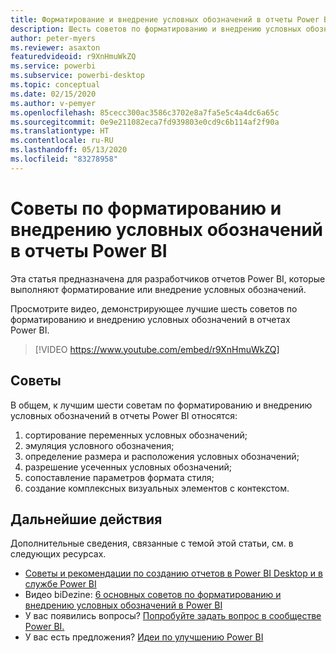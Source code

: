 ```yaml
---
title: Форматирование и внедрение условных обозначений в отчеты Power BI
description: Шесть советов по форматированию и внедрению условных обозначений в визуальные элементы отчетов Power BI в Power BI Desktop или службе Power BI.
author: peter-myers
ms.reviewer: asaxton
featuredvideoid: r9XnHmuWkZQ
ms.service: powerbi
ms.subservice: powerbi-desktop
ms.topic: conceptual
ms.date: 02/15/2020
ms.author: v-pemyer
ms.openlocfilehash: 85cecc300ac3586c3702e8a7fa5e5c4a4dc6a65c
ms.sourcegitcommit: 0e9e211082eca7fd939803e0cd9c6b114af2f90a
ms.translationtype: HT
ms.contentlocale: ru-RU
ms.lasthandoff: 05/13/2020
ms.locfileid: "83278958"
---
```

# <a name="tips-to-format-and-implement-legends-in-power-bi-reports"></a>Советы по форматированию и внедрению условных обозначений в отчеты Power BI

Эта статья предназначена для разработчиков отчетов Power BI, которые выполняют форматирование или внедрение условных обозначений.

Просмотрите видео, демонстрирующее лучшие шесть советов по форматированию и внедрению условных обозначений в отчетах Power BI.

> [!VIDEO https://www.youtube.com/embed/r9XnHmuWkZQ]

## <a name="tips"></a>Советы

В общем, к лучшим шести советам по форматированию и внедрению условных обозначений в отчеты Power BI относятся:

1. сортирование переменных условных обозначений;
1. эмуляция условного обозначения;
1. определение размера и расположения условных обозначений;
1. разрешение усеченных условных обозначений;
1. сопоставление параметров формата стиля;
1. создание комплексных визуальных элементов с контекстом.

## <a name="next-steps"></a>Дальнейшие действия

Дополнительные сведения, связанные с темой этой статьи, см. в следующих ресурсах.

- [Советы и рекомендации по созданию отчетов в Power BI Desktop и в службе Power BI](../create-reports/desktop-tips-and-tricks-for-creating-reports.md)
- Видео biDezine: [6 основных советов по форматированию и внедрению условных обозначений в Power BI](https://www.youtube.com/watch?v=r9XnHmuWkZQ)
- У вас появились вопросы? [Попробуйте задать вопрос в сообществе Power BI.](https://community.powerbi.com/)
- У вас есть предложения? [Идеи по улучшению Power BI](https://ideas.powerbi.com)

